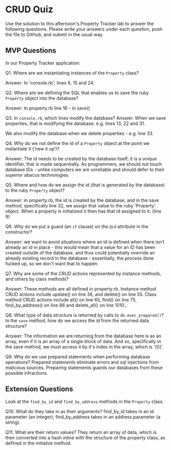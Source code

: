 # CRUD Quiz

Use the solution to this afternoon's Property Tracker lab to answer the following questions. Please write your answers under each question, push the file to GitHub, and submit in the usual way.

## MVP Questions

In our Property Tracker application:

Q1. Where are we instantiating instances of the `Property` class?

Answer: In 'console.rb'; lines 6, 15 and 24.

Q2. Where are we defining the SQL that enables us to save the ruby `Property` object into the database?

Answer: In property.rb line 16 - in save()

Q3. In `console.rb`, which lines modify the database?
Answer: When we save properties, that is modifying the database. e.g. lines 13, 22 and 31.

We also modify the database when we delete properties - e.g. line 33.

Q4. Why do we not define the id of a `Property` object at the point we instantiate it (‘new it up’)?

Answer: The id needs to be created by the database itself; it is a unique identifier, that is made sequentially. As programmers, we should not touch database IDs - unlike computers we are unreliable and should defer to their superior abacus technologies.

Q5. Where and how do we assign the id (that is generated by the database) to the ruby `Property` object?

Answer: in property.rb, the id is created by the database, and in the save method, specifically line 32, we assign that value to the ruby 'Property' object. When a property is initialized it then has that id assigned to it. (line 9)

Q6. Why do we put a guard (an `if` clause) on the `@id` attribute in the constructor?

Answer: we want to avoid situations where an id is defined when there isn't already an id in place - this would mean that a value for an ID has been created outside of the database, and thus could potentially override an already existing record in the database - essentially, the process done fucked up, so we don't want that to happen.

Q7. Why are some of the CRUD actions represented by instance methods, and others by class methods?

Answer:
These methods are all defined in property.rb.
Instance method CRUD actions include update() on line 36, and delete() on line 55.
Class method CRUD actions include all() on line 65, find() on line 75, find_by_address() on line 88 and delete_all() on line 1010.,

Q8. What type of data structure is returned by calls to `db.exec_prepared()`? In the `save` method, how do we access the id from the returned data structure?

Answer:
The information we are returning from the database here is as an array, even if it is an array of a single block of data. And so, specifically in the save method, we must access it by it's index in the array, which is '[0]'.

Q9. Why do we use prepared statements when performing database operations?
Prepared statements eliminate errors and sql injections from malicious sources. Preparing statements guards our databases from these possible infractions.

## Extension Questions

Look at the `find_by_id` and `find_by_address` methods in the `Property` class.

Q10. What do they take in as their arguments?
find_by_id takes in an id parameter (an integer); find_by_address takes in an address parameter (a string).

Q11. What are their return values?
They return an array of data, which is then converted into a hash inline with the structure of the property class, as defined in the initialize method. 
